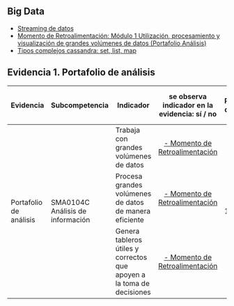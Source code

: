 ## Big Data
- [Streaming de datos](https://github.com/sayuriGui/TC3007C.502/blob/main/Big%20Data/streaming_A01640092.dbc)
- [Momento de Retroalimentación: Módulo 1 Utilización, procesamiento y visualización de grandes volúmenes de datos (Portafolio Análisis)](https://github.com/sayuriGui/TC3007C.502/tree/main/Big%20Data/Momento%20de%20Retroalimentaci%C3%B3n%20M%C3%B3dulo%201%20Utilizaci%C3%B3n%2C%20procesamiento%20y%20visualizaci%C3%B3n%20de%20grandes%20vol%C3%BAmenes%20de%20datos%20(Portafolio%20An%C3%A1lisis)) 
- [Tipos complejos cassandra: set, list, map](https://github.com/sayuriGui/TC3007C.502/blob/main/Big%20Data/A01640092_tiposComplejosCassandra.pdf) 

## Evidencia 1. Portafolio de análisis
<table>
    <thead>
        <tr>
            <th>Evidencia</th>
            <th>Subcompetencia</th>
            <th>Indicador</th>
            <th>se observa indicador en la evidencia: sí / no</th>
            <th>Módulo Responsable de evaluar el rubro</th>
        </tr>
    </thead>
    <tbody>
        <!-- Portafolio de análisis -->
        <tr>
            <td rowspan="3">Portafolio de análisis</td>
            <td rowspan="3">SMA0104C Análisis de información</td>
            <td>Trabaja con grandes volúmenes de datos</td>
            <td align="center">
              <a href="https://github.com/RodoBP/TC3007C.502/tree/main/Big%20Data/Momento%20de%20Retroalimentaci%C3%B3n%20M%C3%B3dulo%201%20Utilizaci%C3%B3n%2C%20procesamiento%20y%20visualizaci%C3%B3n%20de%20grandes%20vol%C3%BAmenes%20de%20datos%20(Portafolio%20An%C3%A1lisis)">- Momento de Retroalimentación</a> <br>
            </td>
            <td rowspan="3">1. Big Data.</td>
        </tr>
        <tr>
            <td>Procesa grandes volúmenes de datos de manera eficiente</td>
            <td align="center">
              <a href="https://github.com/RodoBP/TC3007C.502/tree/main/Big%20Data/Momento%20de%20Retroalimentaci%C3%B3n%20M%C3%B3dulo%201%20Utilizaci%C3%B3n%2C%20procesamiento%20y%20visualizaci%C3%B3n%20de%20grandes%20vol%C3%BAmenes%20de%20datos%20(Portafolio%20An%C3%A1lisis)">- Momento de Retroalimentación</a> <br>
            </td> 
        </tr>
        <tr>
            <td>Genera tableros útiles y correctos que apoyen a la toma de decisiones</td>
            <td align="center">
              <a href="https://github.com/RodoBP/TC3007C.502/tree/main/Big%20Data/Momento%20de%20Retroalimentaci%C3%B3n%20M%C3%B3dulo%201%20Utilizaci%C3%B3n%2C%20procesamiento%20y%20visualizaci%C3%B3n%20de%20grandes%20vol%C3%BAmenes%20de%20datos%20(Portafolio%20An%C3%A1lisis)">- Momento de Retroalimentación</a> <br>
            </td> 
        </tr>
    </tbody>
</table>